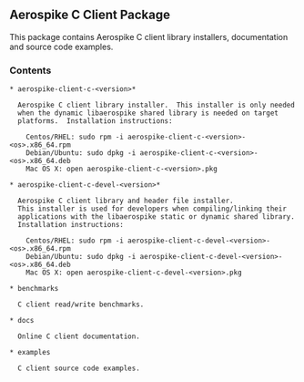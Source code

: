 ## Aerospike C Client Package

This package contains Aerospike C client library installers, documentation and source code examples.

### Contents

    * aerospike-client-c-<version>*
	
      Aerospike C client library installer.  This installer is only needed 
      when the dynamic libaerospike shared library is needed on target 
      platforms.  Installation instructions:

        Centos/RHEL: sudo rpm -i aerospike-client-c-<version>-<os>.x86_64.rpm
        Debian/Ubuntu: sudo dpkg -i aerospike-client-c-<version>-<os>.x86_64.deb
        Mac OS X: open aerospike-client-c-<version>.pkg

    * aerospike-client-c-devel-<version>*

      Aerospike C client library and header file installer.
      This installer is used for developers when compiling/linking their 
      applications with the libaerospike static or dynamic shared library.
      Installation instructions:

        Centos/RHEL: sudo rpm -i aerospike-client-c-devel-<version>-<os>.x86_64.rpm
        Debian/Ubuntu: sudo dpkg -i aerospike-client-c-devel-<version>-<os>.x86_64.deb
        Mac OS X: open aerospike-client-c-devel-<version>.pkg

    * benchmarks

      C client read/write benchmarks.

    * docs

      Online C client documentation.

    * examples

      C client source code examples.
